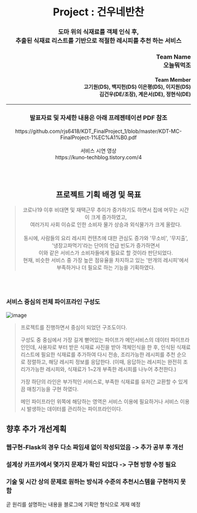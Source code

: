 # <div align="center">Project : 건우네반찬</div>
### <div align="center">도마 위의 식재료를 객체 인식 후, <br>추출된 식재료 리스트를 기반으로 적절한 레시피를 추천 하는 서비스</div>

### <div align="right">Team Name <br> 오늘뭐먹조</div>
#### <div align="right">Team Member <br> 고기원(DS), 백지헌(DS) 이은평(DS), 이지원(DS) <br> 김건우(DE/조장), 계은서(DE), 정현식(DE)</div>
___

### <div align="center">발표자료 및 자세한 내용은 아래 프레젠테이션 PDF 참조
<div align="center">https://github.com/rjs6418/KDT_FinalProject_1/blob/master/KDT-MC-FinalProject-1%EC%A1%B0.pdf</div>
<br>
<div align="center">서비스 시연 영상</div>
<div align="center">https://kuno-techblog.tistory.com/4</div>

<br><br>
## <div align="center">프로젝트 기획 배경 및 목표</div>
> <div align="center">코로나19 이후 비대면 및 재택근무 추이가 증가하기도 하면서 집에 머무는 시간이 크게 증가하였고,</div> 
> <div align="center">여러가지 사회 이슈로 인한 소비자 물가 상승과 외식물가가 크게 올랐다.</div> 
> <br>
> <div align="center">동시에, 사람들의 요리 레시피 컨텐츠에 대한 관심도 증가와 '무소비', '무지출', '냉장고파먹기'라는 단어의 언급 빈도가 증가하면서</div>
> <div align="center">이와 같은 서비스가 소비자들에게 필요로 할 것이라 판단되었다.</div>
> <div align="center">현재, 비슷한 서비스 중 가장 높은 점유율을 차지하고 있는 '만개의 레시피'에서 부족하거나 더 필요로 하는 기능을 기획하였다.</div>
<br><br>



### 서비스 중심의 전체 파이프라인 구성도
![image](https://user-images.githubusercontent.com/101792115/190885374-eec94646-0a68-4753-82b0-8f6c1da2df11.png)
> 프로젝트를 진행하면서 중심이 되었던 구조도이다.
>
> 구성도 중 중심에서 가장 길게 뻗어있는 파이프가 메인서비스의 데이터 파이프라인인데,
> 사용자로 부터 받은 식재료 사진을 받아 객체인식을 한 후, 인식된 식재료 리스트에 필요한 식재료를 추가하여 다시 전송,
> 조리가능한 레시피를 추천 순으로 정렬하고, 해당 레시피 정보를 응답한다.
> (이때, 응답하는 레시피는 완전히 조리가가능한 레시피와, 식재료가 1~2개 부족한 레시피를 나누어 추천한다.)
>
> 가장 하단의 라인은 부가적인 서비스로, 부족한 식재료를 유저간 교환할 수 있게끔 매칭기능을 구현 하였다.  
> 
> 메인 파이프라인 위쪽에 해당하는 영역은 서비스 이용에 필요하거나 서비스 이용 시 발생하는 데이터를 관리하는 파이프라인이다.




## 향후 추가 개선계획

### 웹구현-Flask의 경우 다소 짜임새 없이 작성되었음 -> 추가 공부 후 개선 
### 설계상 카프카에서 몇가지 문제가 확인 되었다 -> 구현 방향 수정 필요
### 기술 및 시간 상의 문제로 원하는 방식과 수준의 추천시스템을 구현하지 못함
곧 원리를 설명하는 내용을 블로그에 기획안 형식으로 게재 예정

